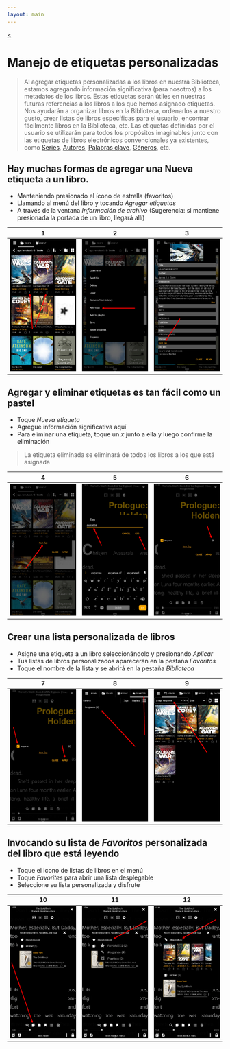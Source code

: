```yaml
---
layout: main
---
```

[<](/wiki/faq/es)

# Manejo de etiquetas personalizadas

> Al agregar etiquetas personalizadas a los libros en nuestra Biblioteca, estamos agregando información significativa (para nosotros) a los metadatos de los libros. Estas etiquetas serán útiles en nuestras futuras referencias a los libros a los que hemos asignado etiquetas. Nos ayudarán a organizar libros en la Biblioteca, ordenarlos a nuestro gusto, crear listas de libros específicas para el usuario, encontrar fácilmente libros en la Biblioteca, etc.
> Las etiquetas definidas por el usuario se utilizarán para todos los propósitos imaginables junto con las etiquetas de libros electrónicos convencionales ya existentes, como [Series](), [Autores](), [Palabras clave](), [Géneros](), etc.

## Hay muchas formas de agregar una **Nueva etiqueta** a un libro.

* Manteniendo presionado el ícono de estrella (favoritos)
* Llamando al menú del libro y tocando _Agregar etiquetas_
* A través de la ventana _Información de archivo_ (Sugerencia: si mantiene presionada la portada de un libro, llegará allí)

|1|2|3|
|-|-|-|
|![](1.png)|![](2.png)|![](3.png)|

## Agregar y eliminar etiquetas es tan fácil como un pastel

* Toque _Nueva etiqueta_
* Agregue información significativa aquí
* Para eliminar una etiqueta, toque un _x_ junto a ella y luego confirme la eliminación
> La etiqueta eliminada se eliminará de todos los libros a los que está asignada

|4|5|6|
|-|-|-|
|![](4.png)|![](5.png)|![](6.png)|


## Crear una lista personalizada de libros

* Asigne una etiqueta a un libro seleccionándolo y presionando _Aplicar_
* Tus listas de libros personalizados aparecerán en la pestaña _Favoritos_
* Toque el nombre de la lista y se abrirá en la pestaña _Biblioteca_

|7|8|9|
|-|-|-|
|![](7.png)|![](8.png)|![](9.png)|

## Invocando su lista de _Favoritos_ personalizada del libro que está leyendo

* Toque el icono de listas de libros en el menú
* Toque _Favorites_ para abrir una lista desplegable
* Seleccione su lista personalizada y disfrute

|10|11|12|
|-|-|-|
|![](10.png)|![](11.png)|![](12.png)|
